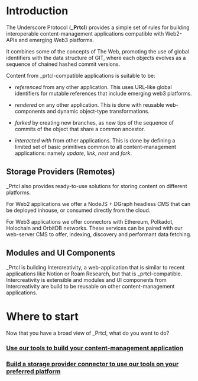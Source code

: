 # Introduction

The Underscore Protocol (**\_Prtcl**) provides a simple set of rules for building interoperable content-management applications compatible with Web2-APIs and emerging Web3 platforms.

It combines some of the concepts of The Web, promoting the use of global identifiers with the data structure of GIT, where each objects evolves as a sequence of chained hashed commit versions.

Content from \_prtcl-compatible applications is suitable to be:

- _referenced_ from any other application. This uses URL-like global identifiers for mutable references that include emerging web3 platforms.

- _rendered_ on any other application. This is done with reusable web-components and dynamic object-type transformations.

- _forked_ by creating new branches, as new tips of the sequence of commits of the object that share a common ancestor.

- _interacted with_ from other applications. This is done by defining a limited set of basic primitives common to all content-management applications: namely _update_, _link_, _nest_ and _fork_.

## Storage Providers (Remotes)

\_Prtcl also provides ready-to-use solutions for storing content on different platforms.

For Web2 applications we offer a NodeJS + DGraph headless CMS that can be deployed inhouse, or consumed directly from the cloud.

For Web3 applications we offer connectors with Ethereum, Polkadot, Holochain and OrbitDB networks. These services can be paired with our web-server CMS to offer, indexing, discovery and performant data fetching.

## Modules and UI Components

\_Prtcl is building Intercreativity, a web-application that is similar to recent applications like Notion or Roam Research, but that is \_prtcl-compatible. Intercreativity is extensible and modules and UI components from Intercreativity are build to be reusable on other content-management applications.

# Where to start

Now that you have a broad view of \_Prtcl, what do you want to do?

### [Use our tools to build your content-management application](https://www.google.com)

### [Build a storage provider connector to use our tools on your preferred platform](https:www.cool.com)
